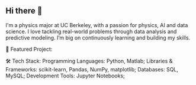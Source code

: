 ## Hi there 👋
I'm a physics major at UC Berkeley, with a passion for physics, AI and data science. I love tackling real-world problems through data analysis and predictive modeling. I’m big on continuously learning and building my skills.

🎯 Featured Project:

🛠 Tech Stack:
Programming Languages: Python, Matlab;
Libraries & Frameworks: scikit-learn, Pandas, NumPy, matplotlib;
Databases: SQL, MySQL;
Development Tools: Jupyter Notebooks;

